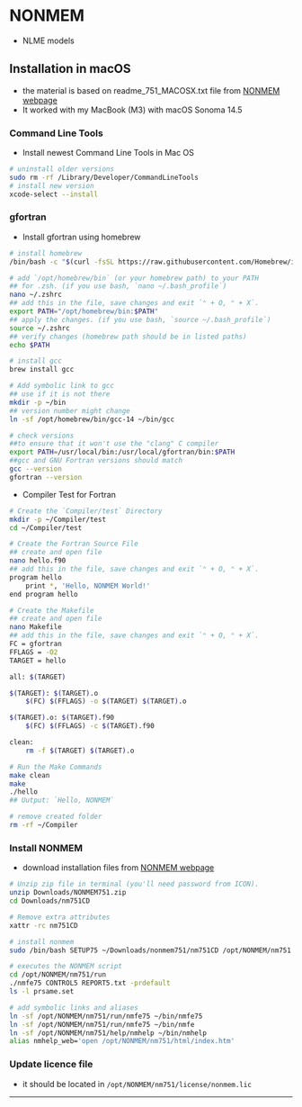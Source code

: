 # NONMEM
* NLME models

## Installation in macOS
* the material is based on readme_751_MACOSX.txt file from [NONMEM webpage](https://nonmem.iconplc.com/#/nonmem751)
* It worked with my MacBook (M3) with macOS Sonoma 14.5

### Command Line Tools
* Install newest Command Line Tools in Mac OS 
```sh
# uninstall older versions
sudo rm -rf /Library/Developer/CommandLineTools
# install new version
xcode-select --install
```
### gfortran
* Install gfortran using homebrew
```sh
# install homebrew
/bin/bash -c "$(curl -fsSL https://raw.githubusercontent.com/Homebrew/install/HEAD/install.sh)"

# add `/opt/homebrew/bin` (or your homebrew path) to your PATH
## for .zsh. (if you use bash, `nano ~/.bash_profile`)
nano ~/.zshrc
## add this in the file, save changes and exit `⌃ + O, ⌃ + X`.
export PATH="/opt/homebrew/bin:$PATH"
## apply the changes. (if you use bash, `source ~/.bash_profile`)
source ~/.zshrc
## verify changes (homebrew path should be in listed paths)
echo $PATH

# install gcc
brew install gcc

# Add symbolic link to gcc
## use if it is not there
mkdir -p ~/bin
## version number might change
ln -sf /opt/homebrew/bin/gcc-14 ~/bin/gcc

# check versions 
##to ensure that it won't use the "clang" C compiler
export PATH=/usr/local/bin:/usr/local/gfortran/bin:$PATH
##gcc and GNU Fortran versions should match
gcc --version
gfortran --version
```

* Compiler Test for Fortran


```sh
# Create the `Compiler/test` Directory
mkdir -p ~/Compiler/test
cd ~/Compiler/test

# Create the Fortran Source File
## create and open file
nano hello.f90
## add this in the file, save changes and exit `⌃ + O, ⌃ + X`.
program hello
    print *, 'Hello, NONMEM World!'
end program hello

# Create the Makefile
## create and open file
nano Makefile
## add this in the file, save changes and exit `⌃ + O, ⌃ + X`.
FC = gfortran
FFLAGS = -O2
TARGET = hello

all: $(TARGET)

$(TARGET): $(TARGET).o
	$(FC) $(FFLAGS) -o $(TARGET) $(TARGET).o

$(TARGET).o: $(TARGET).f90
	$(FC) $(FFLAGS) -c $(TARGET).f90

clean:
	rm -f $(TARGET) $(TARGET).o

# Run the Make Commands
make clean
make
./hello
## Uutput: `Hello, NONMEM`

# remove created folder
rm -rf ~/Compiler
```

### Install NONMEM

* download installation files from [NONMEM webpage](https://nonmem.iconplc.com/#/nonmem751)

```sh
# Unzip zip file in terminal (you'll need password from ICON).
unzip Downloads/NONMEM751.zip
cd Downloads/nm751CD  

# Remove extra attributes
xattr -rc nm751CD 

# install nonmem
sudo /bin/bash SETUP75 ~/Downloads/nonmem751/nm751CD /opt/NONMEM/nm751 gfortran y ar same rec i

# executes the NONMEM script
cd /opt/NONMEM/nm751/run
./nmfe75 CONTROL5 REPORT5.txt -prdefault
ls -l prsame.set

# add symbolic links and aliases
ln -sf /opt/NONMEM/nm751/run/nmfe75 ~/bin/nmfe75
ln -sf /opt/NONMEM/nm751/run/nmfe75 ~/bin/nmfe                
ln -sf /opt/NONMEM/nm751/help/nmhelp ~/bin/nmhelp
alias nmhelp_web='open /opt/NONMEM/nm751/html/index.htm'
```

### Update licence file
* it should be located in `/opt/NONMEM/nm751/license/nonmem.lic`

---
